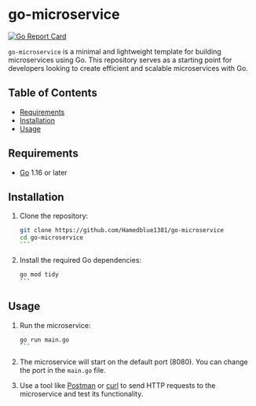 # go-microservice

[![Go Report Card](https://goreportcard.com/badge/github.com/Hamedblue1381/go-microservice)](https://goreportcard.com/report/github.com/Hamedblue1381/go-microservice)

`go-microservice` is a minimal and lightweight template for building microservices using Go. This repository serves as a starting point for developers looking to create efficient and scalable microservices with Go.

## Table of Contents

- [Requirements](#requirements)
- [Installation](#installation)
- [Usage](#usage)

## Requirements

- [Go](https://golang.org/doc/install) 1.16 or later

## Installation

1. Clone the repository:

   ````bash
   git clone https://github.com/Hamedblue1381/go-microservice
   cd go-microservice
   ```

2. Install the required Go dependencies:

   ````bash
   go mod tidy
   ```

## Usage

1. Run the microservice:

   ````bash
   go run main.go
   ```

2. The microservice will start on the default port (8080). You can change the port in the `main.go` file.

3. Use a tool like [Postman](https://www.postman.com/) or [curl](https://curl.se/) to send HTTP requests to the microservice and test its functionality.

